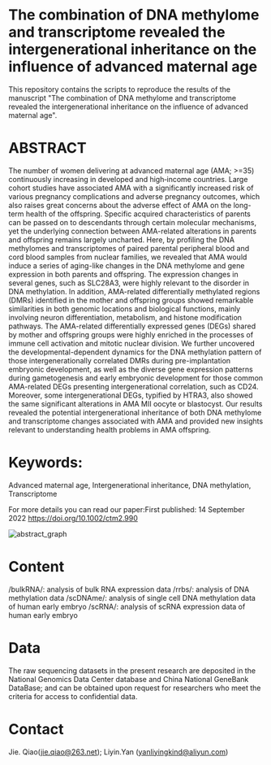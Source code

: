 # The combination of DNA methylome and transcriptome revealed the intergenerational inheritance on the influence of advanced maternal age

This repository contains the scripts to reproduce the results of the manuscript "The combination of DNA methylome and transcriptome revealed the intergenerational inheritance on the influence of advanced maternal age". 

ABSTRACT
==
The number of women delivering at advanced maternal age (AMA; >=35) continuously increasing in developed and high‐income countries. Large cohort studies have associated AMA with a significantly increased risk of various pregnancy complications and adverse pregnancy outcomes, which also raises great concerns about the adverse effect of AMA on the long-term health of the offspring. Specific acquired characteristics of parents can be passed on to descendants through certain molecular mechanisms, yet the underlying connection between AMA-related alterations in parents and offspring remains largely uncharted. Here, by profiling the DNA methylomes and transcriptomes of paired parental peripheral blood and cord blood samples from nuclear families, we revealed that AMA would induce a series of aging-like changes in the DNA methylome and gene expression in both parents and offspring. The expression changes in several genes, such as SLC28A3, were highly relevant to the disorder in DNA methylation. In addition, AMA-related differentially methylated regions (DMRs) identified in the mother and offspring groups showed remarkable similarities in both genomic locations and biological functions, mainly involving neuron differentiation, metabolism, and histone modification pathways. The AMA-related differentially expressed genes (DEGs) shared by mother and offspring groups were highly enriched in the processes of immune cell activation and mitotic nuclear division. We further uncovered the developmental-dependent dynamics for the DNA methylation pattern of those intergenerationally correlated DMRs during pre-implantation embryonic development, as well as the diverse gene expression patterns during gametogenesis and early embryonic development for those common AMA-related DEGs presenting intergenerational correlation, such as CD24. Moreover, some intergenerational DEGs, typified by HTRA3, also showed the same significant alterations in AMA MII oocyte or blastocyst. Our results revealed the potential intergenerational inheritance of both DNA methylome and transcriptome changes associated with AMA and provided new insights relevant to understanding health problems in AMA offspring.

Keywords: 
==
Advanced maternal age, Intergenerational inheritance, DNA methylation, Transcriptome

For more details you can read our paper:First published: 14 September 2022 https://doi.org/10.1002/ctm2.990

![abstract_graph](https://user-images.githubusercontent.com/54924112/196752586-978516ca-9216-44c4-b42f-1c1260c41e82.png)

Content
==
/bulkRNA/: analysis of bulk RNA expression data
/rrbs/: analysis of DNA methylation data
/scDNAme/: analysis of single cell DNA methylation data of human early embryo
/scRNA/: analysis of scRNA expression data of human early embryo

Data
==
The raw sequencing datasets in the present research are deposited in the National Genomics Data Center database and China National GeneBank DataBase; and can be obtained upon request for researchers who meet the criteria for access to confidential data.

Contact
==
Jie. Qiao(jie.qiao@263.net);
Liyin.Yan (yanliyingkind@aliyun.com)

